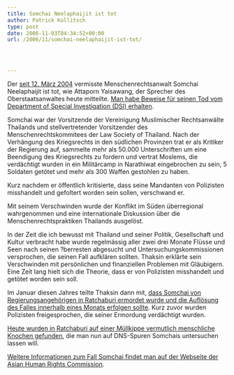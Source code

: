 ```yaml
---
title: Somchai Neelaphaijit ist tot
author: Patrick Kollitsch
type: post
date: 2006-11-03T04:34:52+00:00
url: /2006/11/somchai-neelaphaijit-ist-tot/




---
```

Der [seit 12. März 2004][1] vermisste Menschenrechtsanwalt Somchai Neelaphaijit ist tot, wie Attaporn Yaisawang, der Sprecher des Oberstaatsanwaltes heute mitteilte. [Man habe Beweise für seinen Tod vom Department of Special Investigation (<span class="caps">DSI</span>) erhalten][2].

Somchai war der Vorsitzende der Vereinigung Muslimischer Rechtsanwälte Thailands und stellvertretender Vorsitzender des Menschenrechtskommitees der Law Society of Thailand. Nach der Verhängung des Kriegsrechts in den südlichen Provinzen trat er als Kritiker der Regierung auf, sammelte mehr als 50.000 Unterschriften um eine Beendigung des Kriegsrechts zu fordern und vertrat Moslems, die verdächtigt wurden in ein Militärcamp in Narathiwat eingebrochen zu sein, 5 Soldaten getötet und mehr als 300 Waffen gestohlen zu haben. 

Kurz nachdem er öffentlich kritisierte, dass seine Mandanten von Polizisten misshandelt und gefoltert worden sein sollen, verschwand er. 

Mit seinem Verschwinden wurde der Konflikt im Süden überregional wahrgenommen und eine internationale Diskussion über die Menschenrechtspraktiken Thailands ausgelöst. 

In der Zeit die ich bewusst mit Thailand und seiner Politik, Gesellschaft und Kultur verbracht habe wurde regelmässig aller zwei drei Monate Flüsse und Seen nach seinen ?berresten abgesucht und Untersuchungskommissionen versprochen, die seinen Fall aufklären sollten. Thaksin erklärte sein Verschwinden mit persönlichen und finanziellen Problemen mit Gläubigern. Eine Zeit lang hielt sich die Theorie, dass er von Polizisten misshandelt und getötet worden sein soll.

Im Januar diesen Jahres teilte Thaksin dann mit, [dass Somchai von Regierungsangehörigen in Ratchaburi ermordet wurde und die Auflösung des Falles innerhalb eines Monats erfolgen sollte][3]. Kurz zuvor wurden Polizisten freigesprochen, die seiner Ermordung verdächtigt wurden. 

[Heute wurden in Ratchaburi auf einer Müllkippe vermutlich menschliche Knochen gefunden][4], die man nun auf DNS-Spuren Somchais untersuchen lassen will. 

[Weitere Informationen zum Fall Somchai findet man auf der Webseite der Asian Human Rights Commission][5].

 [1]: http://www.ahrchk.net/ua/mainfile.php/2004/637/
 [2]: http://www.nationmultimedia.com/2006/11/03/headlines/headlines_30017957.php
 [3]: http://www.nationmultimedia.com/2006/01/14/headlines/index.php?news=headlines_19656926.html
 [4]: http://www.nationmultimedia.com/breakingnews/read.php?newsid=30017880
 [5]: http://campaigns.ahrchk.net/somchai/